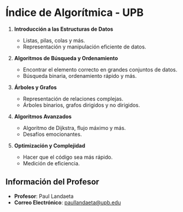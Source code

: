 # Índice de Algorítmica - UPB

1. **Introducción a las Estructuras de Datos**
    - Listas, pilas, colas y más.
    - Representación y manipulación eficiente de datos.

2. **Algoritmos de Búsqueda y Ordenamiento**
    - Encontrar el elemento correcto en grandes conjuntos de datos.
    - Búsqueda binaria, ordenamiento rápido y más.

3. **Árboles y Grafos**
    - Representación de relaciones complejas.
    - Árboles binarios, grafos dirigidos y no dirigidos.

4. **Algoritmos Avanzados**
    - Algoritmo de Dijkstra, flujo máximo y más.
    - Desafíos emocionantes.

5. **Optimización y Complejidad**
    - Hacer que el código sea más rápido.
    - Medición de eficiencia.

## Información del Profesor

- **Profesor**: Paul Landaeta
- **Correo Electrónico**: paullandaeta@upb.edu
